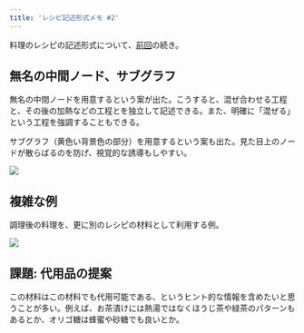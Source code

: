 ```yaml
---
title: 'レシピ記述形式メモ #2'
---
```

料理のレシピの記述形式について、[前回](https://r7kamura.com/articles/2022-05-13-mermaid-recipe-memo)の続き。

無名の中間ノード、サブグラフ
--------------

無名の中間ノードを用意するという案が出た。こうすると、混ぜ合わせる工程と、その後の加熱などの工程とを独立して記述できる。また、明確に「混ぜる」という工程を強調することもできる。

サブグラフ（黄色い背景色の部分）を用意するという案も出た。見た目上のノードが散らばるのを防げ、視覚的な誘導もしやすい。

![](https://lh6.googleusercontent.com/koTw2Ac1Vg9Y6OLGRqITMmQm3vOam4cf8BK8wK7dSDhWKph5Mq-cIfr0dZdCYBJpKaFRJSpc7fupESrhvFcV9CFm2NM1THSbQ4csd2p3xoU6fyleHbs6cU8LMkv0JFyQpvtq3RAoh78chrzXWCX20RonfVZLjplU8iSRjFWVsnYJ2L1X4J6k2tSP)

複雑な例
----

調理後の料理を、更に別のレシピの材料として利用する例。

![](https://lh4.googleusercontent.com/8jzGmLybimENf2PlATyv_8_xNpim9-GwJcJ9alzPKU1IMd0vOjmpGwdfYyBAqf5Gx-Z8FQiBjzahjh7uoc8eOIWvbplem2BsvddEapd-BXsxQBOr3zX1xyzU9BrNTCfKkZ_3ZVu2g_ZJadIIJIc48xEp1IBGmh7jUxdE5wsxW_6LKdNq7XlTGmND)

課題: 代用品の提案
----------

この材料はこの材料でも代用可能である、というヒント的な情報を含めたいと思うことが多い。例えば、お茶漬けには熱湯ではなくほうじ茶や緑茶のパターンもあるとか、オリゴ糖は蜂蜜や砂糖でも良いとか。
